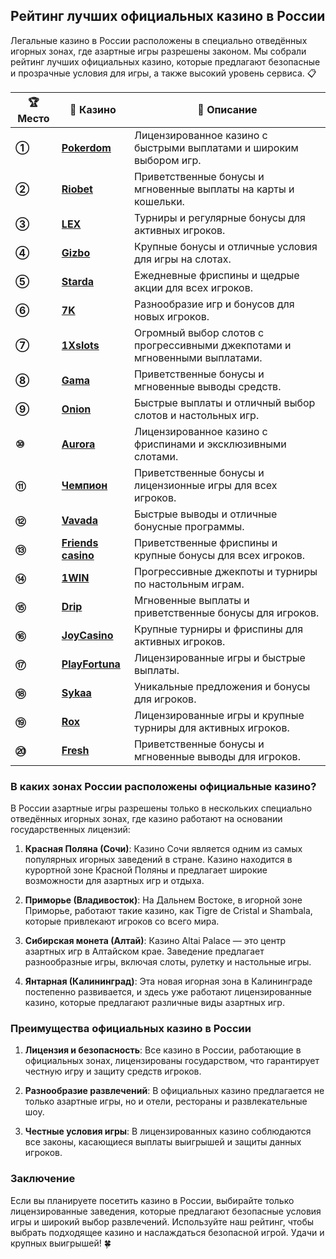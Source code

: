 ## Рейтинг лучших официальных казино в России

Легальные казино в России расположены в специально отведённых игорных зонах, где азартные игры разрешены законом. Мы собрали рейтинг лучших официальных казино, которые предлагают безопасные и прозрачные условия для игры, а также высокий уровень сервиса. 📋

| **🏆 Место** | **🎰 Казино** | **💬 Описание** |
|-------------|-------------|----------------|
| **①** | [**Pokerdom**](https://brandplay.link/4k77v2yx) | Лицензированное казино с быстрыми выплатами и широким выбором игр. |
| **②** | [**Riobet**](https://brandplay.link/7xBLTPyj) | Приветственные бонусы и мгновенные выплаты на карты и кошельки. |
| **③** | [**LEX**](https://brandplay.link/zW4hdDFV) | Турниры и регулярные бонусы для активных игроков. |
| **④** | [**Gizbo**](https://brandplay.link/bprXw4YV) | Крупные бонусы и отличные условия для игры на слотах. |
| **⑤** | [**Starda**](https://brandplay.link/fB7xwRFL) | Ежедневные фриспины и щедрые акции для всех игроков. |
| **⑥** | [**7K**](https://brandplay.link/BvQyFShp) | Разнообразие игр и бонусов для новых игроков. |
| **⑦** | [**1Xslots**](https://brandplay.link/hSB1khtr) | Огромный выбор слотов с прогрессивными джекпотами и мгновенными выплатами. |
| **⑧** | [**Gama**](https://brandplay.link/j6NMKsDz) | Приветственные бонусы и мгновенные выводы средств. |
| **⑨** | [**Onion**](https://brandplay.link/zBGRVpQ9) | Быстрые выплаты и отличный выбор слотов и настольных игр. |
| **⑩** | [**Aurora**](https://10trafic-stat2.com/click/668546556bcc6313411604bd/6766/13032/subaccount) | Лицензированное казино с фриспинами и эксклюзивными слотами. |
| **⑪** | [**Чемпион**](https://temon-gter.cfd/go/lRq?p80412p304504pcc44t17455) | Приветственные бонусы и лицензионные игры для всех игроков. |
| **⑫** | [**Vavada**](https://vavadapartner.pro/?promo=ea5c9275-6854-4505-94fc-95ab18221945-linkb2) | Быстрые выводы и отличные бонусные программы. |
| **⑬** | [**Friends casino**](https://gofriends.vc/linkb2) | Приветственные фриспины и крупные бонусы для всех игроков. |
| **⑭** | [**1WIN**](https://brandplay.link/smXVpBbG) | Прогрессивные джекпоты и турниры по настольным играм. |
| **⑮** | [**Drip**](https://drp-ircp01.com/c07e6a3db) | Мгновенные выплаты и приветственные бонусы для игроков. |
| **⑯** | [**JoyCasino**](https://rpc30.call2me.pro/?/ru/registration?apkpop=0&partner=p24970p3291217pc98f) | Крупные турниры и фриспины для активных игроков. |
| **⑰** | [**PlayFortuna**](https://fortunapromo.net/alt/playfortuna/registration?0dc4a9362a71feb7e3f165fb8e766f70) | Лицензированные игры и быстрые выплаты. |
| **⑱** | [**Sykaa**](https://s-two-way.com/?source=linkb2&pid=30697) | Уникальные предложения и бонусы для игроков. |
| **⑲** | [**Rox**](https://rox-pvwfpjgcxe.com/cb1ee18a5) | Лицензированные игры и крупные турниры для активных игроков. |
| **⑳** | [**Fresh**](https://fresh-eumwkxwao.com/c3f7b485d) | Приветственные бонусы и мгновенные выводы для игроков. |

### В каких зонах России расположены официальные казино?

В России азартные игры разрешены только в нескольких специально отведённых игорных зонах, где казино работают на основании государственных лицензий:

1. **Красная Поляна (Сочи)**: Казино Сочи является одним из самых популярных игорных заведений в стране. Казино находится в курортной зоне Красной Поляны и предлагает широкие возможности для азартных игр и отдыха.
   
2. **Приморье (Владивосток)**: На Дальнем Востоке, в игорной зоне Приморье, работают такие казино, как Tigre de Cristal и Shambala, которые привлекают игроков со всего мира.

3. **Сибирская монета (Алтай)**: Казино Altai Palace — это центр азартных игр в Алтайском крае. Заведение предлагает разнообразные игры, включая слоты, рулетку и настольные игры.

4. **Янтарная (Калининград)**: Эта новая игорная зона в Калининграде постепенно развивается, и здесь уже работают лицензированные казино, которые предлагают различные виды азартных игр.

### Преимущества официальных казино в России

1. **Лицензия и безопасность**: Все казино в России, работающие в официальных зонах, лицензированы государством, что гарантирует честную игру и защиту средств игроков.

2. **Разнообразие развлечений**: В официальных казино предлагается не только азартные игры, но и отели, рестораны и развлекательные шоу.

3. **Честные условия игры**: В лицензированных казино соблюдаются все законы, касающиеся выплаты выигрышей и защиты данных игроков.

### Заключение
Если вы планируете посетить казино в России, выбирайте только лицензированные заведения, которые предлагают безопасные условия игры и широкий выбор развлечений. Используйте наш рейтинг, чтобы выбрать подходящее казино и наслаждаться безопасной игрой. Удачи и крупных выигрышей! 🍀
